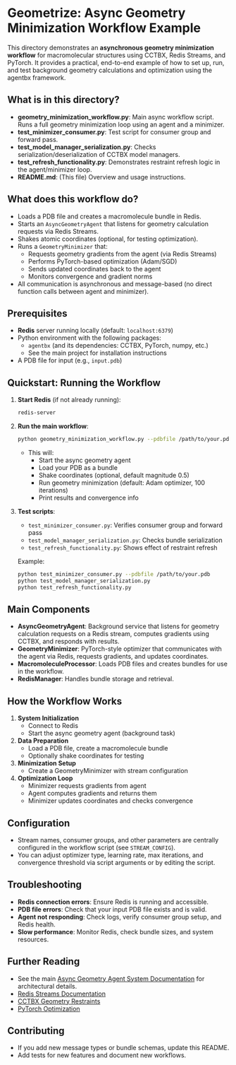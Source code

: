 # Geometrize: Async Geometry Minimization Workflow Example

This directory demonstrates an **asynchronous geometry minimization workflow** for macromolecular structures using CCTBX, Redis Streams, and PyTorch. It provides a practical, end-to-end example of how to set up, run, and test background geometry calculations and optimization using the agentbx framework.

## What is in this directory?

- **geometry_minimization_workflow.py**: Main async workflow script. Runs a full geometry minimization loop using an agent and a minimizer.
- **test_minimizer_consumer.py**: Test script for consumer group and forward pass.
- **test_model_manager_serialization.py**: Checks serialization/deserialization of CCTBX model managers.
- **test_refresh_functionality.py**: Demonstrates restraint refresh logic in the agent/minimizer loop.
- **README.md**: (This file) Overview and usage instructions.

## What does this workflow do?

- Loads a PDB file and creates a macromolecule bundle in Redis.
- Starts an `AsyncGeometryAgent` that listens for geometry calculation requests via Redis Streams.
- Shakes atomic coordinates (optional, for testing optimization).
- Runs a `GeometryMinimizer` that:
  - Requests geometry gradients from the agent (via Redis Streams)
  - Performs PyTorch-based optimization (Adam/SGD)
  - Sends updated coordinates back to the agent
  - Monitors convergence and gradient norms
- All communication is asynchronous and message-based (no direct function calls between agent and minimizer).

## Prerequisites

- **Redis** server running locally (default: `localhost:6379`)
- Python environment with the following packages:
  - `agentbx` (and its dependencies: CCTBX, PyTorch, numpy, etc.)
  - See the main project for installation instructions
- A PDB file for input (e.g., `input.pdb`)

## Quickstart: Running the Workflow

1. **Start Redis** (if not already running):

   ```bash
   redis-server
   ```

2. **Run the main workflow**:

   ```bash
   python geometry_minimization_workflow.py --pdbfile /path/to/your.pdb --shake-magnitude 0.5
   ```

   - This will:
     - Start the async geometry agent
     - Load your PDB as a bundle
     - Shake coordinates (optional, default magnitude 0.5)
     - Run geometry minimization (default: Adam optimizer, 100 iterations)
     - Print results and convergence info

3. **Test scripts**:

   - `test_minimizer_consumer.py`: Verifies consumer group and forward pass
   - `test_model_manager_serialization.py`: Checks bundle serialization
   - `test_refresh_functionality.py`: Shows effect of restraint refresh

   Example:

   ```bash
   python test_minimizer_consumer.py --pdbfile /path/to/your.pdb
   python test_model_manager_serialization.py
   python test_refresh_functionality.py
   ```

## Main Components

- **AsyncGeometryAgent**: Background service that listens for geometry calculation requests on a Redis stream, computes gradients using CCTBX, and responds with results.
- **GeometryMinimizer**: PyTorch-style optimizer that communicates with the agent via Redis, requests gradients, and updates coordinates.
- **MacromoleculeProcessor**: Loads PDB files and creates bundles for use in the workflow.
- **RedisManager**: Handles bundle storage and retrieval.

## How the Workflow Works

1. **System Initialization**
   - Connect to Redis
   - Start the async geometry agent (background task)
2. **Data Preparation**
   - Load a PDB file, create a macromolecule bundle
   - Optionally shake coordinates for testing
3. **Minimization Setup**
   - Create a GeometryMinimizer with stream configuration
4. **Optimization Loop**
   - Minimizer requests gradients from agent
   - Agent computes gradients and returns them
   - Minimizer updates coordinates and checks convergence

## Configuration

- Stream names, consumer groups, and other parameters are centrally configured in the workflow script (see `STREAM_CONFIG`).
- You can adjust optimizer type, learning rate, max iterations, and convergence threshold via script arguments or by editing the script.

## Troubleshooting

- **Redis connection errors**: Ensure Redis is running and accessible.
- **PDB file errors**: Check that your input PDB file exists and is valid.
- **Agent not responding**: Check logs, verify consumer group setup, and Redis health.
- **Slow performance**: Monitor Redis, check bundle sizes, and system resources.

## Further Reading

- See the main [Async Geometry Agent System Documentation](../../docs/async_geometry_agent_system.md) for architectural details.
- [Redis Streams Documentation](https://redis.io/docs/data-types/streams/)
- [CCTBX Geometry Restraints](https://cctbx.github.io/)
- [PyTorch Optimization](https://pytorch.org/docs/stable/optim.html)

## Contributing

- If you add new message types or bundle schemas, update this README.
- Add tests for new features and document new workflows.
